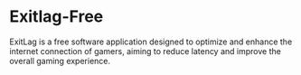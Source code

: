 # Exitlag-Free
ExitLag is a free software application designed to optimize and enhance the internet connection of gamers, aiming to reduce latency and improve the overall gaming experience.
